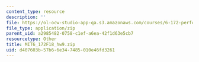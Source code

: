 ```yaml
---
content_type: resource
description: ''
file: https://ol-ocw-studio-app-qa.s3.amazonaws.com/courses/6-172-performance-engineering-of-software-systems-fall-2018/d407603b57b66e347485010e46fd3261_MIT6_172F18_hw9.zip
file_type: application/zip
parent_uid: a2985482-0758-c1ef-a6ea-42f1d63e5cb7
resourcetype: Other
title: MIT6_172F18_hw9.zip
uid: d407603b-57b6-6e34-7485-010e46fd3261
---
```

